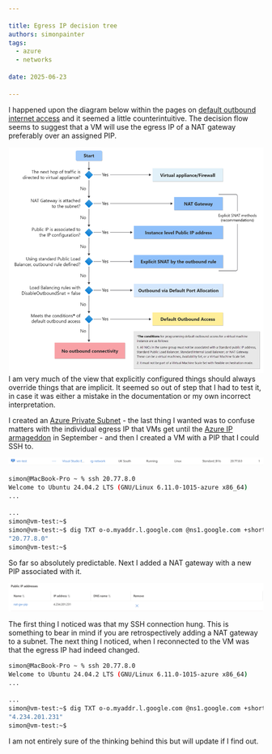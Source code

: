 ```yaml
---

title: Egress IP decision tree
authors: simonpainter
tags:
  - azure
  - networks

date: 2025-06-23

---
```


I happened upon the diagram below within the pages on [default outbound internet access](https://learn.microsoft.com/en-us/azure/virtual-network/ip-services/default-outbound-access#when-is-default-outbound-access-provided) and it seemed a little counterintuitive. The decision flow seems to suggest that a VM will use the egress IP of a NAT gateway preferably over an assigned PIP.
<!-- truncate -->
![What's this all about then?](img/decision-tree-load-balancer-thumb.png)
I am very much of the view that explicitly configured things should always override things that are implicit. It seemed so out of step that I had to test it, in case it was either a mistake in the documentation or my own incorrect interpretation.

I created an [Azure Private Subnet](https://azure.microsoft.com/en-gb/updates?id=492953) - the last thing I wanted was to confuse matters with the individual egress IP that VMs get until the [Azure IP armageddon](https://azure.microsoft.com/en-gb/updates?id=default-outbound-access-for-vms-in-azure-will-be-retired-transition-to-a-new-method-of-internet-access) in September - and then I created a VM with a PIP that I could SSH to.

![This makes sense](img/egress-test-vm.png)

```bash
simon@MacBook-Pro ~ % ssh 20.77.8.0
Welcome to Ubuntu 24.04.2 LTS (GNU/Linux 6.11.0-1015-azure x86_64)
...

...
simon@vm-test:~$ 
simon@vm-test:~$ dig TXT o-o.myaddr.l.google.com @ns1.google.com +short
"20.77.8.0"
simon@vm-test:~$ 
```

So far so absolutely predictable. Next I added a NAT gateway with a new PIP associated with it.

![This also makes sense](img/egress-test-nat-pip.png)

The first thing I noticed was that my SSH connection hung. This is something to bear in mind if you are retrospectively adding a NAT gateway to a subnet. The next thing I noticed, when I reconnected to the VM was that the egress IP had indeed changed.

```bash
simon@MacBook-Pro ~ % ssh 20.77.8.0
Welcome to Ubuntu 24.04.2 LTS (GNU/Linux 6.11.0-1015-azure x86_64)
...

...
simon@vm-test:~$ dig TXT o-o.myaddr.l.google.com @ns1.google.com +short
"4.234.201.231"
simon@vm-test:~$
```

I am not entirely sure of the thinking behind this but will update if I find out.
